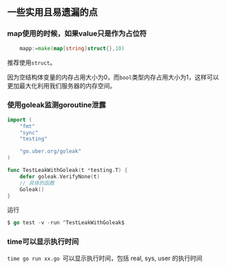## 一些实用且易遗漏的点

### map使用的时候，如果value只是作为占位符

```go
	mapp:=make(map[string]struct{},10)
```

推荐使用`struct`。  

因为空结构体变量的内存占用大小为0，而`bool`类型内存占用大小为1，这样可以更加最大化利用我们服务器的内存空间。  


### 使用goleak监测goroutine泄露

```go
import (
	"fmt"
	"sync"
	"testing"

	"go.uber.org/goleak"
)

func TestLeakWithGoleak(t *testing.T) {
	defer goleak.VerifyNone(t)
    // 具体的函数
	Goleak()
}
```

运行

```go
$ go test -v -run ^TestLeakWithGoleak$
```

### time可以显示执行时间

`time go run xx.go `可以显示执行时间，包括 real, sys, user 的执行时间
